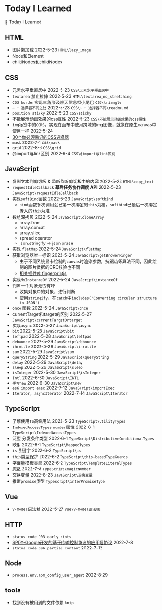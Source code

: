 # Today I Learned
📝 Today I Learned

## HTML

- 图片懒加载 2022-5-23  `HTML\lazy_image`
- Node和Element
- childNodes和childNodes

## CSS

- 元素水平垂直居中 2022-5-23  `CSS\元素水平垂直居中`
- `textarea` 禁止拉伸 2022-5-23  `HTML\textarea_no_stretching`
- `CSS border`实现三角形及聊天信息框小尾巴 `CSS\triangle`
- `~ + 选择器不同之处` 2022-5-23 `CSS\~ + 选择器不同\readme.md`
- `position sticky` 2022-5-23 `CSS\sticky`
- 不能展示动画效果的css属性 2022-5-23 `CSS\不能展示动画效果的css属性`
- `img`标签中的`CORS`，实现在画布中使用跨域的img图像，就像在原生canvas中使用一样 2022-5-24
- [30个你必须熟记的CSS选择器 ](https://code.tutsplus.com/zh-hans/tutorials/the-30-css-selectors-you-must-memorize--net-16048)
- `mask` 2022-7-1 `CSS\mask`
- `grid` 2022-8-6 `CSS\grid`
- @import与link区别 2022-9-4 `CSS\@import与link区别`

## JavaScript

- 复制文本到剪切板 & 监听监听剪切板中的内容 2022-5-23 `HTML\copy_text`
- `requestIdleCallback` **幕后任务协作调度 API**  2022-5-23 `JavaScript\requestIdleCallback`
- 实现`softBind`函数 2022-5-23 `JavaScript\softbind`
  - `bind`函数多次调用会已第一次绑定的`this`为准，`softbind`已最后一次绑定传入的`this`为准
- 数组深拷贝 2022-5-24 `JavaScript\cloneArray`
  - array.from
  - array.concat
  - array.slice
  - spread operator
  - json.stringify -> json.prase
- 实现 `flatMap` 2022-5-24 `JavaScript\flatMap`
- 获取浏览器唯一标识 2022-5-24 `JavaScript\getBrowerFinger`
  -  由于不同系统显卡绘制的`canvas`时渲染参数，抗锯齿等算法不同，因此绘制的图片数据的CRC校验也不同
  - [相关插件库 fingerprintjs](https://github.com/fingerprintjs/fingerprintjs)
- 实现`MyInstanceOf` 2022-5-24 `JavaScript\instanceOf`
- 判断一个对象是否有环
  - 收集对象中的对象，进行判断
  - 使用`stringify`，在`catch`中`includes('Converting circular structure to JSON')`
- `once` 函数 2022-5-24 `JavaScript\once`
- currentTarget和target的区别 2022-5-27 `JavaScript\currentTargetOrtarget`
- 实现`async` 2022-5-27 `JavaScript\async`
- `bit` 2022-5-28 `JavaScript\bit`
- `leftpad` 2022-5-28 `JavaScript\leftpad`
- `debounce` 2022-5-29 `JavaScript\debounce`
- `throttle` 2022-5-29 `JavaScript\throttle`
- `sum` 2022-5-29 `JavaScript\sum`
- `queryString` 2022-5-29 `JavaScript\queryString`
- `delay` 2022-5-29 `JavaScript\delay`
- `sleep` 2022-5-29 `JavaScript\sleep`
- `isInteger` 2022-5-30 `JavaScript\isInteger`
- `Intl` 2022-6-30 `JavaScript\INTL`
- `手写new` 2022-6-30 `JavaScript\new`
- `es6 import exec` 2022-7-12 `JavaScript\importExec`
- `Iterator, asyncIterator` 2022-7-14 `JavaScript\Iterator`
## TypeScript
- 了解使用`TS`高级用法 2022-5-23 `TypeScript\UtilityTypes`
- `IndexedAccessTypes` `number`属性 2022-6-1 `TypeScript\IndexedAccessTypes `
- 泛型 分发条件类型 2022-6-1 `TypeScript\DistributiveConditionalTypes` 
- 映射 2022-6-1 `TypeScript\MappedTypes`
- `is` 关键字 2022-6-2 `TypeScript\is`
- `this`类型保护 2022-6-2 `TypeScript\this-basedTypeGuards`
- 字面量模板类型 2022-6-2 `TypeScript\TemplateLiteralTypes`
- 魔数 2022-7-8 `TypeScript\magicNumber`
- 交换变量 2022-8-23 `JavaScript\交换变量`
- 推断`promise`类型 `Typescript\interPromiseType`

## Vue

- `v-model`语法糖 2022-5-27  `Vue\v-model语法糖`

## HTTP

- `status code 103 early hints` 
- [SPDY-Google开发的基于传输控制协议的应用层协议](https://zh.m.wikipedia.org/wiki/SPDY) 2022-7-8
- `status code 206 partial content` 2022-7-12


## Node
- `process.env.npm_config_user_agent` 2022-8-29

## tools
- 找到没有被用到的文件依赖 `knip`
